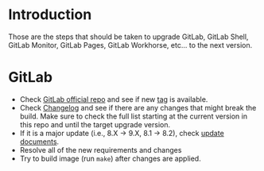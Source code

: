 # Introduction

Those are the steps that should be taken to upgrade GitLab, GitLab Shell, GitLab Monitor, GitLab Pages, GitLab Workhorse, etc... to the next version.

# GitLab

 - Check [GitLab official repo](https://gitlab.com/gitlab-org/gitlab-ce) and see if new [tag](https://gitlab.com/gitlab-org/gitlab-ce/tags) is available.
 - Check [Changelog](https://gitlab.com/gitlab-org/gitlab-ce/blob/master/CHANGELOG.md) and see if there are any changes that might break the build. Make sure to check the full list starting at the current version in this repo and until the target upgrade version.
 - If it is a major update (i.e., 8.X -> 9.X, 8.1 -> 8.2), check [update documents](https://gitlab.com/gitlab-org/gitlab-ce/tree/master/doc/update).
 - Resolve all of the new requirements and changes
 - Try to build image (run `make`) after changes are applied.